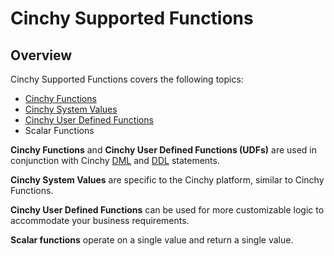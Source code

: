 # Cinchy Supported Functions

## Overview

Cinchy Supported Functions covers the following topics:

* [​Cinchy Functions](cinchy-functions.md)​
* [​Cinchy System Values](cinchy-system-values.md)​
* [​Cinchy User Defined Functions](cinchy-user-defined-functions-udfs/)​
* Scalar Functions

**Cinchy Functions** and **Cinchy User Defined Functions (UDFs)** are used in conjunction with Cinchy [DML](../cql-statements-overview/cinchy-dml-statements.md) and [DDL](../cql-statements-overview/cinchy-ddl-statements.md) statements.&#x20;

**Cinchy System Values** are specific to the Cinchy platform, similar to Cinchy Functions.

**Cinchy User Defined Functions** can be used for more customizable logic to accommodate your business requirements.

**Scalar functions** operate on a single value and return a single value.

​

